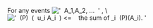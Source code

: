 For any events
!['  A\_1,A\_2, ...  '](../dictionary/equation_images/20026.2..png) , \\
!['  (P)  (  u\_i A\_i  ) \<=    the sum of \_i  (P)(A\_i). '](../dictionary/equation_images/20026.1..png)
